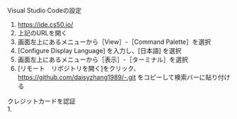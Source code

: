 Visual Studio Codeの設定
1. https://ide.cs50.io/    
2. 上記のURLを開く　
3. 画面左上にあるメニューから［View］-［Command Palette］を選択  
4. [Configure Display Language] を入力し、[日本語] を選択  
5. 画面左上にあるメニューから［表示］-［ターミナル］を選択  
6. [リモート　リポジトリを開く]をクリック、https://github.com/daisyzhang1989/-.git をコピーして検索バーに貼り付ける  

クレジットカードを認証  
1. 
